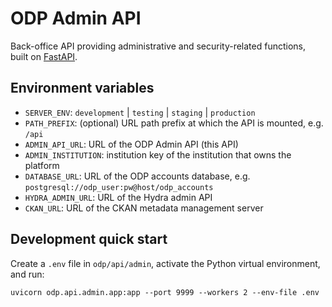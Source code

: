 # ODP Admin API

Back-office API providing administrative and security-related functions,
built on [FastAPI](https://fastapi.tiangolo.com/).

## Environment variables

- `SERVER_ENV`: `development` | `testing` | `staging` | `production`
- `PATH_PREFIX`: (optional) URL path prefix at which the API is mounted, e.g. `/api`
- `ADMIN_API_URL`: URL of the ODP Admin API (this API)
- `ADMIN_INSTITUTION`: institution key of the institution that owns the platform
- `DATABASE_URL`: URL of the ODP accounts database, e.g. `postgresql://odp_user:pw@host/odp_accounts`
- `HYDRA_ADMIN_URL`: URL of the Hydra admin API
- `CKAN_URL`: URL of the CKAN metadata management server

## Development quick start

Create a `.env` file in `odp/api/admin`, activate the Python virtual environment, and run:

    uvicorn odp.api.admin.app:app --port 9999 --workers 2 --env-file .env
